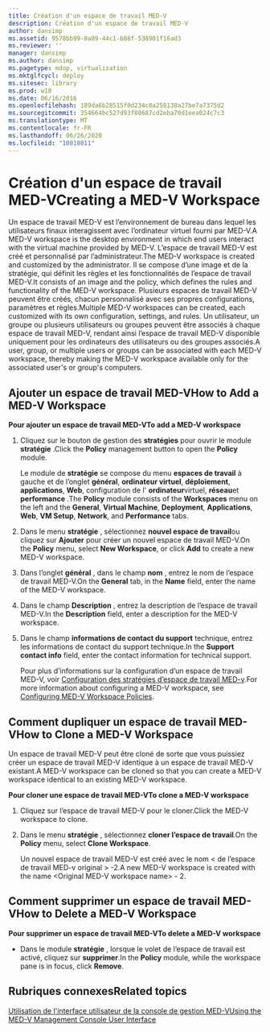 ```yaml
---
title: Création d'un espace de travail MED-V
description: Création d'un espace de travail MED-V
author: dansimp
ms.assetid: 9578bb99-8a09-44c1-b88f-538901f16ad3
ms.reviewer: ''
manager: dansimp
ms.author: dansimp
ms.pagetype: mdop, virtualization
ms.mktglfcycl: deploy
ms.sitesec: library
ms.prod: w10
ms.date: 06/16/2016
ms.openlocfilehash: 189da6b28515f0d234c8a258138a27be7a7375d2
ms.sourcegitcommit: 354664bc527d93f80687cd2eba70d1eea024c7c3
ms.translationtype: MT
ms.contentlocale: fr-FR
ms.lasthandoff: 06/26/2020
ms.locfileid: "10810811"
---
```

# <span data-ttu-id="725e0-103">Création d'un espace de travail MED-V</span><span class="sxs-lookup"><span data-stu-id="725e0-103">Creating a MED-V Workspace</span></span>


<span data-ttu-id="725e0-104">Un espace de travail MED-V est l’environnement de bureau dans lequel les utilisateurs finaux interagissent avec l’ordinateur virtuel fourni par MED-V.</span><span class="sxs-lookup"><span data-stu-id="725e0-104">A MED-V workspace is the desktop environment in which end users interact with the virtual machine provided by MED-V.</span></span> <span data-ttu-id="725e0-105">L’espace de travail MED-V est créé et personnalisé par l’administrateur.</span><span class="sxs-lookup"><span data-stu-id="725e0-105">The MED-V workspace is created and customized by the administrator.</span></span> <span data-ttu-id="725e0-106">Il se compose d’une image et de la stratégie, qui définit les règles et les fonctionnalités de l’espace de travail MED-V.</span><span class="sxs-lookup"><span data-stu-id="725e0-106">It consists of an image and the policy, which defines the rules and functionality of the MED-V workspace.</span></span> <span data-ttu-id="725e0-107">Plusieurs espaces de travail MED-V peuvent être créés, chacun personnalisé avec ses propres configurations, paramètres et règles.</span><span class="sxs-lookup"><span data-stu-id="725e0-107">Multiple MED-V workspaces can be created, each customized with its own configuration, settings, and rules.</span></span> <span data-ttu-id="725e0-108">Un utilisateur, un groupe ou plusieurs utilisateurs ou groupes peuvent être associés à chaque espace de travail MED-V, rendant ainsi l’espace de travail MED-V disponible uniquement pour les ordinateurs des utilisateurs ou des groupes associés.</span><span class="sxs-lookup"><span data-stu-id="725e0-108">A user, group, or multiple users or groups can be associated with each MED-V workspace, thereby making the MED-V workspace available only for the associated user's or group's computers.</span></span>

## <span data-ttu-id="725e0-109">Ajouter un espace de travail MED-V</span><span class="sxs-lookup"><span data-stu-id="725e0-109">How to Add a MED-V Workspace</span></span>


**<span data-ttu-id="725e0-110">Pour ajouter un espace de travail MED-V</span><span class="sxs-lookup"><span data-stu-id="725e0-110">To add a MED-V workspace</span></span>**

1.  <span data-ttu-id="725e0-111">Cliquez sur le bouton de gestion des **stratégies** pour ouvrir le module **stratégie** .</span><span class="sxs-lookup"><span data-stu-id="725e0-111">Click the **Policy** management button to open the **Policy** module.</span></span>

    <span data-ttu-id="725e0-112">Le module de **stratégie** se compose du menu **espaces de travail** à gauche et de l’onglet **général**, **ordinateur virtuel**, **déploiement**, **applications**, **Web**, configuration de l' **ordinateur**virtuel, **réseau**et **performance** .</span><span class="sxs-lookup"><span data-stu-id="725e0-112">The **Policy** module consists of the **Workspaces** menu on the left and the **General**, **Virtual Machine**, **Deployment**, **Applications**, **Web**, **VM Setup**, **Network**, and **Performance** tabs.</span></span>

2.  <span data-ttu-id="725e0-113">Dans le menu **stratégie** , sélectionnez **nouvel espace de travail**ou cliquez sur **Ajouter** pour créer un nouvel espace de travail MED-V.</span><span class="sxs-lookup"><span data-stu-id="725e0-113">On the **Policy** menu, select **New Workspace**, or click **Add** to create a new MED-V workspace.</span></span>

3.  <span data-ttu-id="725e0-114">Dans l’onglet **général** , dans le champ **nom** , entrez le nom de l’espace de travail MED-V.</span><span class="sxs-lookup"><span data-stu-id="725e0-114">On the **General** tab, in the **Name** field, enter the name of the MED-V workspace.</span></span>

4.  <span data-ttu-id="725e0-115">Dans le champ **Description** , entrez la description de l’espace de travail MED-V.</span><span class="sxs-lookup"><span data-stu-id="725e0-115">In the **Description** field, enter a description for the MED-V workspace.</span></span>

5.  <span data-ttu-id="725e0-116">Dans le champ **informations de contact du support** technique, entrez les informations de contact du support technique.</span><span class="sxs-lookup"><span data-stu-id="725e0-116">In the **Support contact info** field, enter the contact information for technical support.</span></span>

    <span data-ttu-id="725e0-117">Pour plus d’informations sur la configuration d’un espace de travail MED-V, voir [Configuration des stratégies d’espace de travail MED-v](configuring-med-v-workspace-policies.md).</span><span class="sxs-lookup"><span data-stu-id="725e0-117">For more information about configuring a MED-V workspace, see [Configuring MED-V Workspace Policies](configuring-med-v-workspace-policies.md).</span></span>

## <span data-ttu-id="725e0-118">Comment dupliquer un espace de travail MED-V</span><span class="sxs-lookup"><span data-stu-id="725e0-118">How to Clone a MED-V Workspace</span></span>


<span data-ttu-id="725e0-119">Un espace de travail MED-V peut être cloné de sorte que vous puissiez créer un espace de travail MED-V identique à un espace de travail MED-V existant.</span><span class="sxs-lookup"><span data-stu-id="725e0-119">A MED-V workspace can be cloned so that you can create a MED-V workspace identical to an existing MED-V workspace.</span></span>

**<span data-ttu-id="725e0-120">Pour cloner une espace de travail MED-V</span><span class="sxs-lookup"><span data-stu-id="725e0-120">To clone a MED-V workspace</span></span>**

1.  <span data-ttu-id="725e0-121">Cliquez sur l’espace de travail MED-V pour le cloner.</span><span class="sxs-lookup"><span data-stu-id="725e0-121">Click the MED-V workspace to clone.</span></span>

2.  <span data-ttu-id="725e0-122">Dans le menu **stratégie** , sélectionnez **cloner l’espace de travail**.</span><span class="sxs-lookup"><span data-stu-id="725e0-122">On the **Policy** menu, select **Clone Workspace**.</span></span>

    <span data-ttu-id="725e0-123">Un nouvel espace de travail MED-V est créé avec le nom &lt; de l’espace de travail MED-v original &gt; -2.</span><span class="sxs-lookup"><span data-stu-id="725e0-123">A new MED-V workspace is created with the name &lt;Original MED-V workspace name&gt; - 2.</span></span>

## <span data-ttu-id="725e0-124">Comment supprimer un espace de travail MED-V</span><span class="sxs-lookup"><span data-stu-id="725e0-124">How to Delete a MED-V Workspace</span></span>


**<span data-ttu-id="725e0-125">Pour supprimer un espace de travail MED-V</span><span class="sxs-lookup"><span data-stu-id="725e0-125">To delete a MED-V workspace</span></span>**

-   <span data-ttu-id="725e0-126">Dans le module **stratégie** , lorsque le volet de l’espace de travail est activé, cliquez sur **supprimer**.</span><span class="sxs-lookup"><span data-stu-id="725e0-126">In the **Policy** module, while the workspace pane is in focus, click **Remove**.</span></span>

## <span data-ttu-id="725e0-127">Rubriques connexes</span><span class="sxs-lookup"><span data-stu-id="725e0-127">Related topics</span></span>


[<span data-ttu-id="725e0-128">Utilisation de l'interface utilisateur de la console de gestion MED-V</span><span class="sxs-lookup"><span data-stu-id="725e0-128">Using the MED-V Management Console User Interface</span></span>](using-the-med-v-management-console-user-interface.md)

 

 





